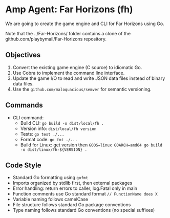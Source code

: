 # Amp Agent: Far Horizons (fh)

We are going to create the game engine and CLI for Far Horizons using Go.

Note that the ../Far-Horizons/ folder contains a clone of the github.com/playbymail/Far-Horizons repository.

## Objectives
1. Convert the existing game engine (C source) to idiomatic Go.
2. Use Cobra to implement the command line interface.
3. Update the game I/O to read and write JSON data files instead of binary data files.
4. Use the `github.com/maloquacious/semver` for semantic versioning.


## Commands
* CLI command:
  * Build CLI: `go build -o dist/local/fh .`
  * Version info: `dist/local/fh version`
  * Tests: `go test ./...`
  * Format code: `go fmt ./...`
  * Build for Linux: get version then `GOOS=linux GOARCH=amd64 go build -o dist/linux/fh-${VERSION} .`

## Code Style
- Standard Go formatting using `gofmt`
- Imports organized by stdlib first, then external packages
- Error handling: return errors to caller, log.Fatal only in main
- Function comments use Go standard format `// FunctionName does X`
- Variable naming follows camelCase
- File structure follows standard Go package conventions
- Type naming follows standard Go conventions (no special suffixes)
